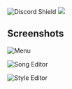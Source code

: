 ![Discord Shield](https://discordapp.com/api/guilds/931335263509151846/widget.png?style=shield)
![](https://user-images.githubusercontent.com/73490201/147893121-3ed1ae74-5f3e-45ca-b5d4-2d6a4285a508.png)

## Screenshots

![Menu](https://user-images.githubusercontent.com/73490201/147893157-67f9e6d2-432c-4186-9d91-e31db1e4b9aa.PNG)

![Song Editor](https://user-images.githubusercontent.com/73490201/147893158-dc8ca6eb-59aa-47ea-be08-c27f2a1025db.PNG)

![Style Editor](https://user-images.githubusercontent.com/73490201/147893159-f04aa1c2-47f5-4c75-9a35-28db18df8e61.PNG)
